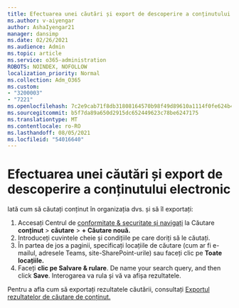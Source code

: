 ```yaml
---
title: Efectuarea unei căutări și export de descoperire a conținutului electronic
ms.author: v-aiyengar
author: AshaIyengar21
manager: dansimp
ms.date: 02/26/2021
ms.audience: Admin
ms.topic: article
ms.service: o365-administration
ROBOTS: NOINDEX, NOFOLLOW
localization_priority: Normal
ms.collection: Adm_O365
ms.custom:
- "3200003"
- "7221"
ms.openlocfilehash: 7c2e9cab71f8db31808164570b98f49d89610a1114f0fe624b4e6295c2b5d86d
ms.sourcegitcommit: b5f7da89a650d2915dc652449623c78be6247175
ms.translationtype: MT
ms.contentlocale: ro-RO
ms.lasthandoff: 08/05/2021
ms.locfileid: "54016640"
---
```

# <a name="perform-an-ediscoverycontent-search-and-export"></a>Efectuarea unei căutări și export de descoperire a conținutului electronic

Iată cum să căutați conținut în organizația dvs. și să îl exportați:

1. Accesați Centrul de [conformitate & securitate și navigați](https://go.microsoft.com/fwlink/?linkid=2086958) la Căutare **conținut**  >  **căutare**  >  **+ Căutare nouă.**
1. Introduceți cuvintele cheie și condițiile pe care doriți să le căutați.
1. În partea de jos a paginii, specificați locațiile de căutare (cum ar fi e-mailul, adresele Teams, site-SharePoint-urile) sau faceți clic pe **Toate locațiile.**
1. Faceți **clic pe Salvare & rulare**. De name your search query, and then click **Save**. Interogarea va rula și vă va afișa rezultatele.

Pentru a afla cum să exportați rezultatele căutării, consultați [Exportul rezultatelor de căutare de conținut.](https://go.microsoft.com/fwlink/?linkid=2102118)

